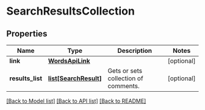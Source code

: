 # SearchResultsCollection

## Properties
Name | Type | Description | Notes
------------ | ------------- | ------------- | -------------
**link** | [**WordsApiLink**](WordsApiLink.md) |  | [optional] 
**results_list** | [**list[SearchResult]**](SearchResult.md) | Gets or sets collection of comments. | [optional] 

[[Back to Model list]](../README.md#documentation-for-models) [[Back to API list]](../README.md#documentation-for-api-endpoints) [[Back to README]](../README.md)

